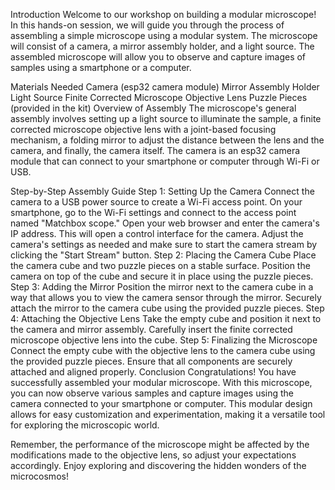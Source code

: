 Introduction
Welcome to our workshop on building a modular microscope! In this hands-on session, we will guide you through the process of assembling a simple microscope using a modular system. The microscope will consist of a camera, a mirror assembly holder, and a light source. The assembled microscope will allow you to observe and capture images of samples using a smartphone or a computer.

Materials Needed
Camera (esp32 camera module)
Mirror Assembly Holder
Light Source
Finite Corrected Microscope Objective Lens
Puzzle Pieces (provided in the kit)
Overview of Assembly
The microscope's general assembly involves setting up a light source to illuminate the sample, a finite corrected microscope objective lens with a joint-based focusing mechanism, a folding mirror to adjust the distance between the lens and the camera, and finally, the camera itself. The camera is an esp32 camera module that can connect to your smartphone or computer through Wi-Fi or USB.

Step-by-Step Assembly Guide
Step 1: Setting Up the Camera
Connect the camera to a USB power source to create a Wi-Fi access point.
On your smartphone, go to the Wi-Fi settings and connect to the access point named "Matchbox scope."
Open your web browser and enter the camera's IP address. This will open a control interface for the camera.
Adjust the camera's settings as needed and make sure to start the camera stream by clicking the "Start Stream" button.
Step 2: Placing the Camera Cube
Place the camera cube and two puzzle pieces on a stable surface.
Position the camera on top of the cube and secure it in place using the puzzle pieces.
Step 3: Adding the Mirror
Position the mirror next to the camera cube in a way that allows you to view the camera sensor through the mirror.
Securely attach the mirror to the camera cube using the provided puzzle pieces.
Step 4: Attaching the Objective Lens
Take the empty cube and position it next to the camera and mirror assembly.
Carefully insert the finite corrected microscope objective lens into the cube.
Step 5: Finalizing the Microscope
Connect the empty cube with the objective lens to the camera cube using the provided puzzle pieces.
Ensure that all components are securely attached and aligned properly.
Conclusion
Congratulations! You have successfully assembled your modular microscope. With this microscope, you can now observe various samples and capture images using the camera connected to your smartphone or computer. This modular design allows for easy customization and experimentation, making it a versatile tool for exploring the microscopic world.

Remember, the performance of the microscope might be affected by the modifications made to the objective lens, so adjust your expectations accordingly. Enjoy exploring and discovering the hidden wonders of the microcosmos!
